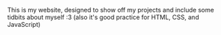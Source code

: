 This is my website, designed to show off my projects and include some tidbits about myself :3 
(also it's good practice for HTML, CSS, and JavaScript)
